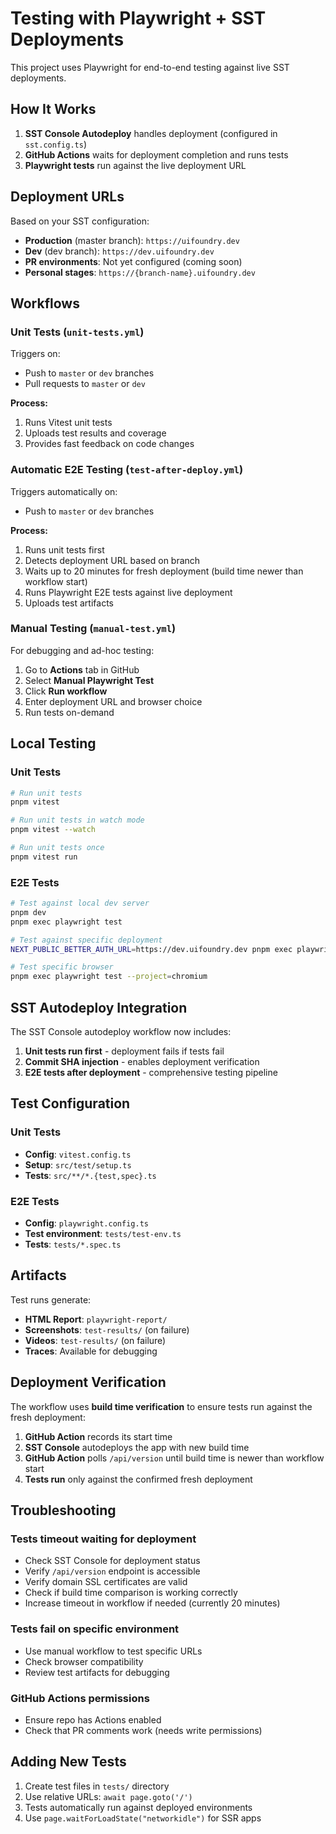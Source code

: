 # Testing with Playwright + SST Deployments

This project uses Playwright for end-to-end testing against live SST deployments.

## How It Works

1. **SST Console Autodeploy** handles deployment (configured in `sst.config.ts`)
2. **GitHub Actions** waits for deployment completion and runs tests
3. **Playwright tests** run against the live deployment URL

## Deployment URLs

Based on your SST configuration:

- **Production** (master branch): `https://uifoundry.dev`
- **Dev** (dev branch): `https://dev.uifoundry.dev`
- **PR environments**: Not yet configured (coming soon)
- **Personal stages**: `https://{branch-name}.uifoundry.dev`

## Workflows

### Unit Tests (`unit-tests.yml`)

Triggers on:

- Push to `master` or `dev` branches
- Pull requests to `master` or `dev`

**Process:**

1. Runs Vitest unit tests
2. Uploads test results and coverage
3. Provides fast feedback on code changes

### Automatic E2E Testing (`test-after-deploy.yml`)

Triggers automatically on:

- Push to `master` or `dev` branches

**Process:**

1. Runs unit tests first
2. Detects deployment URL based on branch
3. Waits up to 20 minutes for fresh deployment (build time newer than workflow start)
4. Runs Playwright E2E tests against live deployment
5. Uploads test artifacts

### Manual Testing (`manual-test.yml`)

For debugging and ad-hoc testing:

1. Go to **Actions** tab in GitHub
2. Select **Manual Playwright Test**
3. Click **Run workflow**
4. Enter deployment URL and browser choice
5. Run tests on-demand

## Local Testing

### Unit Tests

```bash
# Run unit tests
pnpm vitest

# Run unit tests in watch mode
pnpm vitest --watch

# Run unit tests once
pnpm vitest run
```

### E2E Tests

```bash
# Test against local dev server
pnpm dev
pnpm exec playwright test

# Test against specific deployment
NEXT_PUBLIC_BETTER_AUTH_URL=https://dev.uifoundry.dev pnpm exec playwright test

# Test specific browser
pnpm exec playwright test --project=chromium
```

## SST Autodeploy Integration

The SST Console autodeploy workflow now includes:

1. **Unit tests run first** - deployment fails if tests fail
2. **Commit SHA injection** - enables deployment verification
3. **E2E tests after deployment** - comprehensive testing pipeline

## Test Configuration

### Unit Tests

- **Config**: `vitest.config.ts`
- **Setup**: `src/test/setup.ts`
- **Tests**: `src/**/*.{test,spec}.ts`

### E2E Tests

- **Config**: `playwright.config.ts`
- **Test environment**: `tests/test-env.ts`
- **Tests**: `tests/*.spec.ts`

## Artifacts

Test runs generate:

- **HTML Report**: `playwright-report/`
- **Screenshots**: `test-results/` (on failure)
- **Videos**: `test-results/` (on failure)
- **Traces**: Available for debugging

## Deployment Verification

The workflow uses **build time verification** to ensure tests run against the fresh deployment:

1. **GitHub Action** records its start time
2. **SST Console** autodeploys the app with new build time
3. **GitHub Action** polls `/api/version` until build time is newer than workflow start
4. **Tests run** only against the confirmed fresh deployment

## Troubleshooting

### Tests timeout waiting for deployment

- Check SST Console for deployment status
- Verify `/api/version` endpoint is accessible
- Verify domain SSL certificates are valid
- Check if build time comparison is working correctly
- Increase timeout in workflow if needed (currently 20 minutes)

### Tests fail on specific environment

- Use manual workflow to test specific URLs
- Check browser compatibility
- Review test artifacts for debugging

### GitHub Actions permissions

- Ensure repo has Actions enabled
- Check that PR comments work (needs write permissions)

## Adding New Tests

1. Create test files in `tests/` directory
2. Use relative URLs: `await page.goto('/')`
3. Tests automatically run against deployed environments
4. Use `page.waitForLoadState("networkidle")` for SSR apps
